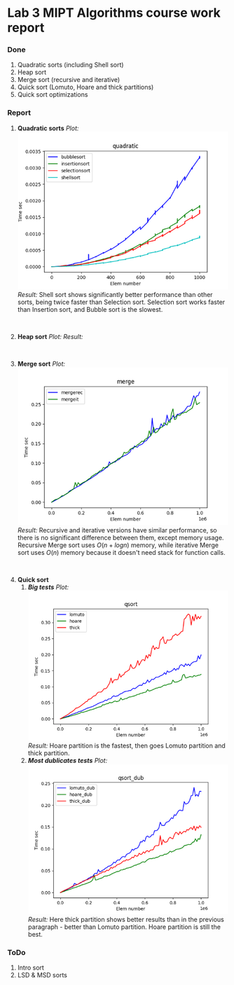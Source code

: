 # Lab 3 MIPT Algorithms course work report

### Done
1. Quadratic sorts (including Shell sort)
2. Heap sort
3. Merge sort (recursive and iterative)
4. Quick sort (Lomuto, Hoare and thick partitions)
5. Quick sort optimizations

### Report
1. **Quadratic sorts**
*Plot:*
![quadratic sorts plot](./plots/quadratic.png)
*Result:*
Shell sort shows significantly better performance than other sorts, being twice faster than Selection sort.
Selection sort works faster than Insertion sort, and Bubble sort is the slowest.
<br>

2. **Heap sort**
*Plot:*
*Result:*
<br>

3. **Merge sort**
*Plot:*
![merge sort plot](./plots/merge.png)
*Result:*
Recursive and iterative versions have similar performance, so there is no significant difference between them, except memory usage.
Recursive Merge sort uses $O(n + logn)$ memory, while iterative Merge sort uses $O(n)$ memory because it doesn't need stack for function calls.
<br>


4. **Quick sort**
    1. ***Big tests***
*Plot:*
![quick sort plot](./plots/qsort.png)
*Result:*
Hoare partition is the fastest, then goes Lomuto partition and thick partition.
    2. ***Most dublicates tests***
*Plot:*
![quick sort dublicates plot](./plots/qsort_dub.png)
*Result:*
Here thick partition shows better results than in the previous paragraph - better than Lomuto partition. Hoare partition is still the best.


### ToDo
1. Intro sort
2. LSD & MSD sorts
